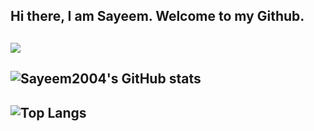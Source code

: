 ## Hi there, I am Sayeem. Welcome to my Github. 
## ![](https://komarev.com/ghpvc/?username=Sayeem2004&color=brightgreen&style=plastic)
## ![Sayeem2004's GitHub stats](https://github-readme-stats.vercel.app/api?username=Sayeem2004&count_private=true&show_icons=true&theme=dark)
## ![Top Langs](https://github-readme-stats.vercel.app/api/top-langs/?username=Sayeem2004&layout=compact&theme=dark&count_private=true&langs_count=10)
